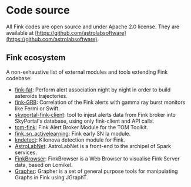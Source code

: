 # Code source

All Fink codes are open source and under Apache 2.0 license. They are available at [https://github.com/astrolabsoftware](https://github.com/astrolabsoftware).

## Fink ecosystem

A non-exhaustive list of external modules and tools extending Fink codebase:

- [fink-fat](https://github.com/FusRoman/fink-fat): Perform alert association night by night in order to build asteroids trajectories.
- [fink-GRB](https://github.com/FusRoman/Fink_GRB): Correlation of the Fink alerts with gamma ray burst monitors like Fermi or Swift.
- [skyportal-fink-client](https://github.com/skyportal-contrib/skyportal-fink-client): tool to injest alerts data from Fink broker into SkyPortal's database, using only fink-client and API calls.
- [tom-fink](https://github.com/TOMToolkit/tom_fink): Fink Alert Broker Module for the TOM Toolkit.
- [fink_sn_activelearning](https://github.com/emilleishida/fink_sn_activelearning): Fink early SN Ia module.
- [kndetect](https://github.com/b-biswas/kndetect): Kilonova detection module for Fink.
- [AstroLabNet](https://github.com/hrivnac/AstroLabNet): AstroLabNet is a front-end to the archipel of Spark services.
- [FinkBrowser](https://github.com/hrivnac/FinkBrowser): FinkBrowser is a Web Browser to visualise Fink Server data, based on Lomikel.
- [Grapher](https://github.com/hrivnac/Grapher): Grapher is a set of general purpose tools for manipulating Graphs in Fink using JGraphT.
